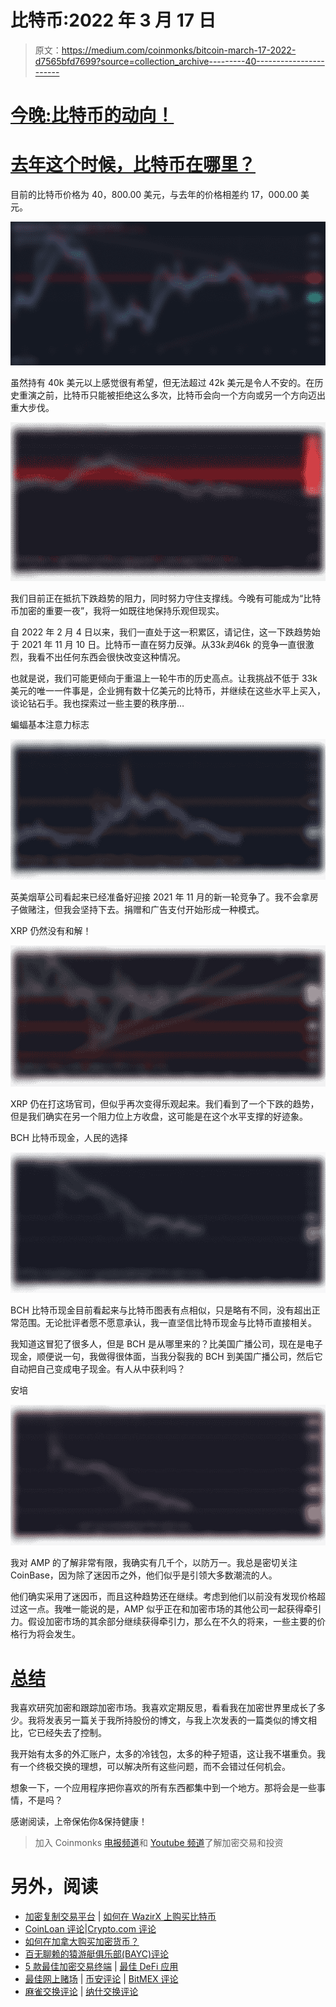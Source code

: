 # 比特币:2022 年 3 月 17 日

> 原文：<https://medium.com/coinmonks/bitcoin-march-17-2022-d7565bfd7699?source=collection_archive---------40----------------------->

# [今晚:比特币的动向！](https://read.cash/@Rutkowski/bitcoin-march-17-2022-0d53c010#tonight-bitcoin039s-move)

# [去年这个时候，比特币在哪里？](https://read.cash/@Rutkowski/bitcoin-march-17-2022-0d53c010#this-time-last-year-where-was-bitcoin-at)

目前的比特币价格为 40，800.00 美元，与去年的价格相差约 17，000.00 美元。

![](img/4abb98fda86db1fdb8bc794fa8a22196.png)

虽然持有 40k 美元以上感觉很有希望，但无法超过 42k 美元是令人不安的。在历史重演之前，比特币只能被拒绝这么多次，比特币会向一个方向或另一个方向迈出重大步伐。

![](img/2ff7362a9166cfa590612aaa31e84c10.png)

我们目前正在抵抗下跌趋势的阻力，同时努力守住支撑线。今晚有可能成为“比特币加密的重要一夜”，我将一如既往地保持乐观但现实。

自 2022 年 2 月 4 日以来，我们一直处于这一积累区，请记住，这一下跌趋势始于 2021 年 11 月 10 日。比特币一直在努力反弹。从$33k 到$46k 的竞争一直很激烈，我看不出任何东西会很快改变这种情况。

也就是说，我们可能更倾向于重温上一轮牛市的历史高点。让我挑战不低于 33k 美元的唯一一件事是，企业拥有数十亿美元的比特币，并继续在这些水平上买入，谈论钻石手。我也探索过一些主要的秩序册…

蝙蝠基本注意力标志

![](img/b649011292acd98c10dd9d3c4d6ac0d6.png)

英美烟草公司看起来已经准备好迎接 2021 年 11 月的新一轮竞争了。我不会拿房子做赌注，但我会坚持下去。捐赠和广告支付开始形成一种模式。

XRP 仍然没有和解！

![](img/612b1a55e9f4398c6b8ad3f9129cafe1.png)

XRP 仍在打这场官司，但似乎再次变得乐观起来。我们看到了一个下跌的趋势，但是我们确实在另一个阻力位上方收盘，这可能是在这个水平支撑的好迹象。

BCH 比特币现金，人民的选择

![](img/b928ed9e5ec50805db00585ed0c2fa8d.png)

BCH 比特币现金目前看起来与比特币图表有点相似，只是略有不同，没有超出正常范围。无论批评者愿不愿意承认，我一直坚信比特币现金与比特币直接相关。

我知道这冒犯了很多人，但是 BCH 是从哪里来的？比美国广播公司，现在是电子现金，顺便说一句，我做得很体面，当我分裂我的 BCH 到美国广播公司，然后它自动把自己变成电子现金。有人从中获利吗？

安培

![](img/577d073caec4b7df94cc16edc90d6935.png)

我对 AMP 的了解非常有限，我确实有几千个，以防万一。我总是密切关注 CoinBase，因为除了迷因币之外，他们似乎是引领大多数潮流的人。

他们确实采用了迷因币，而且这种趋势还在继续。考虑到他们以前没有发现价格超过这一点。我唯一能说的是，AMP 似乎正在和加密市场的其他公司一起获得牵引力。假设加密市场的其余部分继续获得牵引力，那么在不久的将来，一些主要的价格行为将会发生。

# [总结](https://read.cash/@Rutkowski/bitcoin-march-17-2022-0d53c010#summary)

我喜欢研究加密和跟踪加密市场。我喜欢定期反思，看看我在加密世界里成长了多少。我将发表另一篇关于我所持股份的博文，与我上次发表的一篇类似的博文相比，它已经失去了控制。

我开始有太多的外汇账户，太多的冷钱包，太多的种子短语，这让我不堪重负。我有一个终极交换的理想，可以解决所有这些问题，而不会错过任何机会。

想象一下，一个应用程序把你喜欢的所有东西都集中到一个地方。那将会是一些事情，不是吗？

感谢阅读，上帝保佑你&保持健康！

> 加入 Coinmonks [电报频道](https://t.me/coincodecap)和 [Youtube 频道](https://www.youtube.com/c/coinmonks/videos)了解加密交易和投资

# 另外，阅读

*   [加密复制交易平台](/coinmonks/top-10-crypto-copy-trading-platforms-for-beginners-d0c37c7d698c) | [如何在 WazirX 上购买比特币](/coinmonks/buy-bitcoin-on-wazirx-2d12b7989af1)
*   [CoinLoan 评论](https://coincodecap.com/coinloan-review)|[Crypto.com 评论](/coinmonks/crypto-com-review-f143dca1f74c)
*   [如何在加拿大购买加密货币？](https://coincodecap.com/how-to-buy-cryptocurrency-in-canada)
*   [百无聊赖的猿游艇俱乐部(BAYC)评论](https://coincodecap.com/bored-ape-yacht-club-bayc-review)
*   [5 款最佳加密交易终端](https://coincodecap.com/crypto-trading-terminals) | [最佳 DeFi 应用](https://coincodecap.com/best-defi-apps)
*   [最佳网上赌场](https://coincodecap.com/best-online-casinos) | [币安评论](/coinmonks/binance-review-ee10d3bf3b6e) | [BitMEX 评论](https://coincodecap.com/bitmex-review)
*   [麻雀交换评论](https://coincodecap.com/sparrow-exchange-review) | [纳什交换评论](https://coincodecap.com/nash-exchange-review)